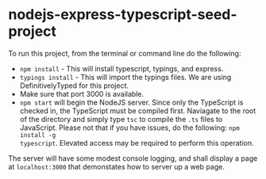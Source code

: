 # nodejs-express-typescript-seed-project
To run this project, from the terminal or command line do the following:

* <code>npm install</code> - This will install typescript, typings, and express.
* <code>typings install</code> - This will import the typings files. We are using DefinitivelyTyped for this project.
* Make sure that port 3000 is available.
* <code>npm start</code> will begin the NodeJS server. Since only the TypeScript is checked in, the TypeScript must be compiled
first. Naviagate to the root of the directory and simply type <code>tsc</code> to compile the <code>.ts</code> files to 
JavaScript. Please not that if you have issues, do the following: <code>npm install -g typescript</code>. Elevated access
may be required to perform this operation.

The server will have some modest console logging, and shall display a page at <code>localhost:3000</code> that demonstates
how to server up a web page.